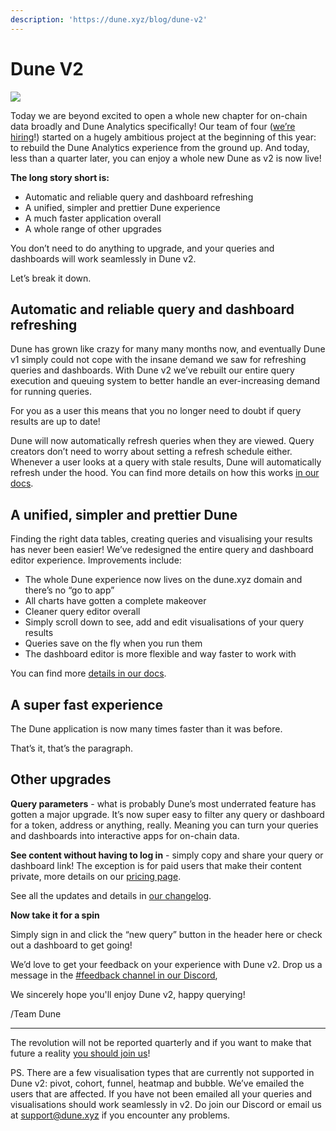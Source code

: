 ```yaml
---
description: 'https://dune.xyz/blog/dune-v2'
---
```


# Dune V2

![](../../../.gitbook/assets/image%20%282%29.png)

Today we are beyond excited to open a whole new chapter for on-chain data broadly and Dune Analytics specifically! Our team of four \([we’re hiring](http://careers.dune.xyz/)!\) started on a hugely ambitious project at the beginning of this year: to rebuild the Dune Analytics experience from the ground up. And today, less than a quarter later, you can enjoy a whole new Dune as v2 is now live!

**The long story short is:**

* Automatic and reliable query and dashboard refreshing
* A unified, simpler and prettier Dune experience
* A much faster application overall
* A whole range of other upgrades

You don’t need to do anything to upgrade, and your queries and dashboards will work seamlessly in Dune v2.

Let’s break it down.

## **Automatic and reliable query and dashboard refreshing**

  
Dune has grown like crazy for many many months now, and eventually Dune v1 simply could not cope with the insane demand we saw for refreshing queries and dashboards. With Dune v2 we’ve rebuilt our entire query execution and queuing system to better handle an ever-increasing demand for running queries.  


For you as a user this means that you no longer need to doubt if query results are up to date!

Dune will now automatically refresh queries when they are viewed. Query creators don’t need to worry about setting a refresh schedule either. Whenever a user looks at a query with stale results,  Dune will automatically refresh under the hood. You can find more details on how this works [in our docs](https://hackmd.io/YOP3YIgaRAejTPE190sOjw?view#March-2021---Dune-v2).

## **A unified, simpler and prettier Dune**

Finding the right data tables, creating queries and visualising your results has never been easier! We’ve redesigned the entire query and dashboard editor experience. Improvements include:  


* The whole Dune experience now lives on the dune.xyz domain and there’s no “go to app”
* All charts have gotten a complete makeover
* Cleaner query editor overall
* Simply scroll down to see, add and edit visualisations of your query results
* Queries save on the fly when you run them
* The dashboard editor is more flexible and way faster to work with

You can find more [details in our docs](https://hackmd.io/YOP3YIgaRAejTPE190sOjw?view#March-2021---Dune-v2).

## **A super fast experience**

The Dune application is now many times faster than it was before.

That’s it, that’s the paragraph.

## **Other upgrades**

**Query parameters** - what is probably Dune’s most underrated feature has gotten a major upgrade. It’s now super easy to filter any query or dashboard for a token, address or anything, really. Meaning you can turn your queries and dashboards into interactive apps for on-chain data.

**See content without having to log in** - simply copy and share your query or dashboard link!  The exception is for paid users that make their content private, more details on our [pricing page](https://dune.xyz/pricing).

See all the updates and details in [our changelog](https://hackmd.io/YOP3YIgaRAejTPE190sOjw?view#March-2021---Dune-v2).

**Now take it for a spin**

Simply sign in and click the “new query” button in the header here or check out a dashboard to get going!

We’d love to get your feedback on your experience with Dune v2. Drop us a message in the [\#feedback channel in our Discord](https://discord.com/invite/ErrzwBz),  


We sincerely hope you'll enjoy Dune v2, happy querying!  


/Team Dune

---

The revolution will not be reported quarterly and if you want to make that future a reality [you should join us](http://careers.dune.xyz/)!

  
PS. There are a few visualisation types that are currently not supported in Dune v2: pivot, cohort, funnel, heatmap and bubble. We’ve emailed the users that are affected. If you have not been emailed all your queries and visualisations should work seamlessly in v2. Do join our Discord or email us at [support@dune.xyz](mailto:support@dune.xyz) if you encounter any problems.


